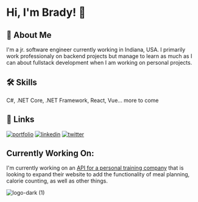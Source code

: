 
# Hi, I'm Brady! 👋


## 🚀 About Me
I'm a jr. software engineer currently working in Indiana, USA. I primarily work professionaly on backend projects but manage to learn as much as I can about fullstack development when I am working on personal projects.


## 🛠 Skills
C#, .NET Core, .NET Framework, React, Vue... more to come


## 🔗 Links
[![portfolio](https://img.shields.io/badge/my_portfolio-000?style=for-the-badge&logo=ko-fi&logoColor=white)](https://github.com/bradyscode)
[![linkedin](https://img.shields.io/badge/linkedin-0A66C2?style=for-the-badge&logo=linkedin&logoColor=white)](https://www.linkedin.com/in/bradystohler)
[![twitter](https://img.shields.io/badge/twitter-1DA1F2?style=for-the-badge&logo=twitter&logoColor=white)](https://twitter.com/bradyscode)


## Currently Working On:
I'm currently working on an [API for a personal training company](https://github.com/bradyscode/calorie-buddy-dot-net) that is looking to expand their website to add the functionality of meal planning, calorie counting, as well as other things.


![logo-dark (1)](https://user-images.githubusercontent.com/58865862/169107560-41e8e78b-e5b2-49b1-9858-5a88b907af5d.png)
